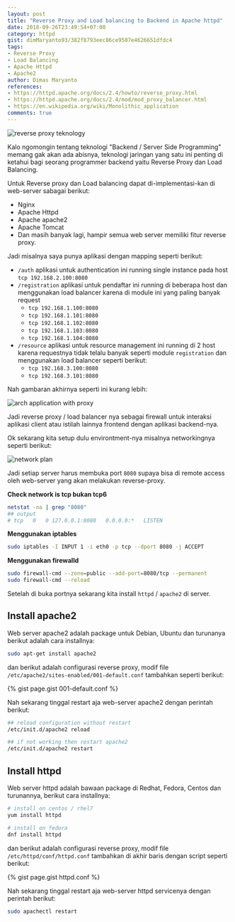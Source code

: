 ```yaml
---
layout: post
title: "Reverse Proxy and Load balancing to Backend in Apache httpd"
date: 2018-09-26T23:49:54+07:00
category: httpd
gist: dimMaryanto93/382f8793eec86ce9507e4626651dfdc4
tags: 
- Reverse Proxy
- Load Balancing
- Apache Httpd
- Apache2
author: Dimas Maryanto
references:
- https://httpd.apache.org/docs/2.4/howto/reverse_proxy.html
- https://httpd.apache.org/docs/2.4/mod/mod_proxy_balancer.html
- https://en.wikipedia.org/wiki/Monolithic_application
comments: true
---
```


![reverse proxy teknology]({{site.baseurl}}/assets/img/posts/proxy-to-backend/reverse-proxy.png)

Kalo ngomongin tentang teknologi "Backend / Server Side Programming" memang gak akan ada abisnya, teknologi jaringan yang satu ini penting di ketahui bagi seorang programmer backend yaitu Reverse Proxy dan Load Balancing.

Untuk Reverse proxy dan Load balancing dapat di-implementasi-kan di web-server sabagai berikut:

- Nginx
- Apache Httpd
- Apache apache2
- Apache Tomcat
- Dan masih banyak lagi, hampir semua web server memiliki fitur reverse proxy.

<!--more-->

Jadi misalnya saya punya aplikasi dengan mapping seperti berikut:

- `/auth` aplikasi untuk authentication ini running single instance pada host `tcp 192.168.2.100:8080`
- `/registration` aplikasi untuk pendaftar ini running di beberapa host dan menggunakan load balancer karena di module ini yang paling banyak request
    - `tcp 192.168.1.100:8080`
    - `tcp 192.168.1.101:8080`
    - `tcp 192.168.1.102:8080`
    - `tcp 192.168.1.103:8080`
    - `tcp 192.168.1.104:8080` 
- `/resource` aplikasi untuk resource management ini running di 2 host karena requestnya tidak telalu banyak seperti module `registration` dan menggunakan load balancer seperti berikut:
    - `tcp 192.168.3.100:8080`
    - `tcp 192.168.3.101:8080`

Nah gambaran akhirnya seperti ini kurang lebih:

![arch application with proxy]({{site.baseurl}}/assets/img/posts/proxy-to-backend/arch-proxy-backend.png)

Jadi reverse proxy / load balancer nya sebagai firewall untuk interaksi aplikasi client atau istilah lainnya frontend dengan aplikasi backend-nya.

Ok sekarang kita setup dulu environtment-nya misalnya networkingnya seperti berikut:

![network plan]({{site.baseurl}}/assets/img/posts/proxy-to-backend/networking-proxy.png)

Jadi setiap server harus membuka port `8080` supaya bisa di remote access oleh web-server yang akan melakukan reverse-proxy.

**Check network is tcp bukan tcp6**

```bash
netstat -na | grep "8080"
## output
# tcp   0   0 127.0.0.1:8080   0.0.0.0:*   LISTEN
```

**Menggunakan iptables**

```bash
sudo iptables -I INPUT 1 -i eth0 -p tcp --dport 8080 -j ACCEPT
```

**Menggunakan firewalld**

```bash
sudo firewall-cmd --zone=public --add-port=8080/tcp --permanent
sudo firewall-cmd --reload
```

Setelah di buka portnya sekarang kita install `httpd` / `apache2` di server.

## Install apache2

Web server apache2 adalah package untuk Debian, Ubuntu dan turunanya berikut adalah cara installnya:

```bash
sudo apt-get install apache2
```

dan berikut adalah configurasi reverse proxy, modif file `/etc/apache2/sites-enabled/001-default.conf` tambahkan seperti berikut:

{% gist page.gist 001-default.conf %}

Nah sekarang tinggal restart aja web-server apache2 dengan perintah berikut:

```bash
## reload configuration without restart
/etc/init.d/apache2 reload

## if not working then restart apache2
/etc/init.d/apache2 restart
```

## Install httpd

Web server httpd adalah bawaan package di Redhat, Fedora, Centos dan turunannya, berikut cara installnya:

```bash
# install on centos / rhel7
yum install httpd

# install on fedora
dnf install httpd
```

dan berikut adalah configurasi reverse proxy, modif file `/etc/httpd/conf/httpd.conf` tambahkan di akhir baris dengan script seperti berikut:

{% gist page.gist httpd.conf %}

Nah sekarang tinggal restart aja web-server httpd servicenya dengan perintah berikut:

```bash
sudo apachectl restart
```
